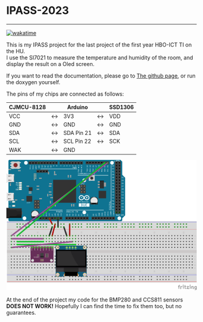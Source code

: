 # IPASS-2023
---
[![wakatime](https://wakatime.com/badge/github/LFGaming/IPASS-2023.svg)](https://wakatime.com/badge/github/LFGaming/IPASS-2023)

This is my IPASS project for the last project of the first year HBO-ICT TI on the HU. </br>
I use the SI7021 to measure the temperature and humidity of the room, and display the result on a Oled screen. </br>

If you want to read the documentation, please go to [The github page](https://lfgaming.github.io/IPASS-2023/), or run the doxygen yourself.

The pins of my chips are connected as follows:

|CJMCU-8128| |Arduino| |SSD1306|
|---|---|---|---|---|
|VCC|<->|3V3|<->|VDD|
|GND|<->|GND|<->|GND|
|SDA|<->|SDA Pin 21|<->|SDA|
|SCL|<->|SCL Pin 22|<->|SCK|
|WAK|<->|GND

<img src="./Breadboard_bb.png" alt="Breadboard setup" title="Breadboard setup">

At the end of the project my code for the BMP280 and CCS811 sensors **DOES NOT WORK!** Hopefully I can find the time to fix them too, but no guarantees.
